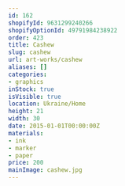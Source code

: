 ```yaml
---
id: 162
shopifyId: 9631299240266
shopifyOptionId: 49791984238922
order: 423
title: Cashew
slug: cashew
url: art-works/cashew
aliases: []
categories:
- graphics
inStock: true
isVisible: true
location: Ukraine/Home
height: 21
width: 30
date: 2015-01-01T00:00:00Z
materials:
- ink
- marker
- paper
price: 200
mainImage: cashew.jpg
---
```

